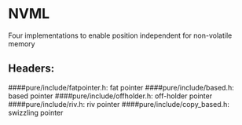 # NVML
Four implementations to enable position independent for non-volatile memory

## Headers:
####pure/include/fatpointer.h: fat pointer
####pure/include/based.h: based pointer
####pure/include/offholder.h: off-holder pointer
####pure/include/riv.h: riv pointer
####pure/include/copy_based.h: swizzling pointer
